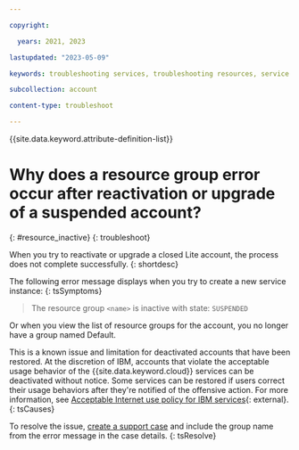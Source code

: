 ```yaml
---

copyright:

  years: 2021, 2023

lastupdated: "2023-05-09"

keywords: troubleshooting services, troubleshooting resources, service problems, resource problems, resource group, reactivate resource, upgrade resource, reactiveate account, upgrade account

subcollection: account

content-type: troubleshoot

---
```


{{site.data.keyword.attribute-definition-list}}

# Why does a resource group error occur after reactivation or upgrade of a suspended account?
{: #resource_inactive}
{: troubleshoot}

When you try to reactivate or upgrade a closed Lite account, the process does not complete successfully.
{: shortdesc}

The following error message displays when you try to create a new service instance:
{: tsSymptoms}

> The resource group `<name>` is inactive with state: `SUSPENDED`

Or when you view the list of resource groups for the account, you no longer have a group named Default.

This is a known issue and limitation for deactivated accounts that have been restored. At the discretion of IBM, accounts that violate the acceptable usage behavior of the {{site.data.keyword.cloud}} services can be deactivated without notice. Some services can be restored if users correct their usage behaviors after they're notified of the offensive action. For more information, see [Acceptable Internet use policy for IBM services](https://www.ibm.com/services/us/imc/html/aup1.html){: external}.
{: tsCauses}

To resolve the issue, [create a support case](/docs/get-support?topic=get-support-open-case) and include the group name from the error message in the case details.
{: tsResolve}
